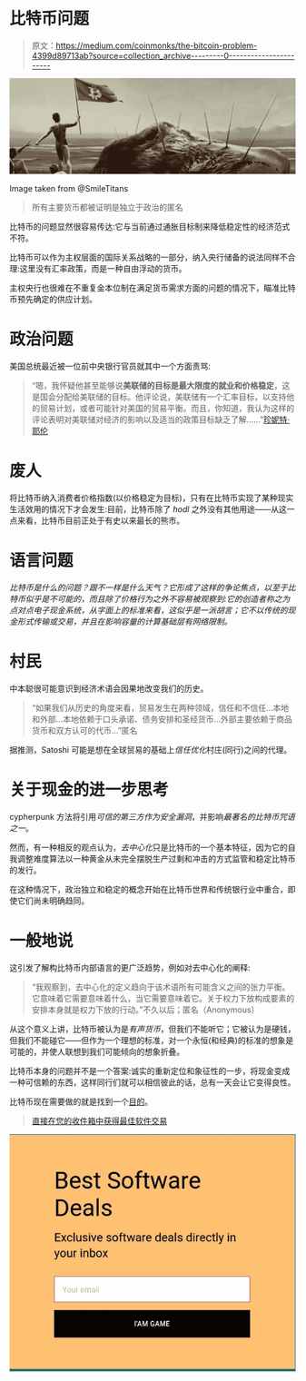 # 比特币问题

> 原文：<https://medium.com/coinmonks/the-bitcoin-problem-4399d89713ab?source=collection_archive---------0----------------------->

![](img/851f85b4783f0c8cfdac84afb259986f.png)

Image taken from @SmileTitans

> 所有主要货币都被证明是独立于政治的匿名

比特币的问题显然很容易传达:它与当前通过通胀目标制来降低稳定性的经济范式不符。

比特币可以作为主权层面的国际关系战略的一部分，纳入央行储备的说法同样不合理:这里没有汇率政策，而是一种自由浮动的货币。

主权央行也很难在不重复金本位制在满足货币需求方面的问题的情况下，瞄准比特币预先确定的供应计划。

# 政治问题

美国总统最近被一位前中央银行官员就其中一个方面责骂:

> “嗯，我怀疑他甚至能够说**美联储的目标是最大限度的就业和价格稳定**，这是国会分配给美联储的目标。他评论说，美联储有一个汇率目标，以支持他的贸易计划，或者可能针对美国的贸易平衡。而且，你知道，我认为这样的评论表明对美联储对经济的影响以及适当的政策目标缺乏了解……”[珍妮特·耶伦](https://www.vanityfair.com/news/2019/02/janet-yellen-donald-trump-interview)

# 废人

将比特币纳入消费者价格指数(以价格稳定为目标)，只有在比特币实现了某种现实生活效用的情况下才会发生:目前，比特币除了 *hodl* 之外没有其他用途——从这一点来看，比特币目前正处于有史以来最长的熊市。

# 语言问题

*比特币是什么的问题？*跟*不一样是什么天气？它形成了这样的争论焦点，以至于比特币似乎是不可能的，而且除了价格行为之外不容易被观察到:它的创造者称之为点对点电子现金系统，从字面上的标准来看，这似乎是一派胡言；它不以传统的现金形式传输或交易，并且在影响容量的计算基础层有网络限制。*

# 村民

中本聪很可能意识到经济术语会因果地改变我们的历史。

> “如果我们从历史的角度来看，贸易发生在两种领域，信任和不信任…本地和外部…本地依赖于口头承诺、债务安排和圣经货币…外部主要依赖于商品货币和双方认可的代币…”匿名

据推测，Satoshi 可能是想在全球贸易的基础上*信任优化*村庄(同行)之间的代理。

# 关于现金的进一步思考

cypherpunk 方法将引用*可信的第三方作为安全漏洞*，并影响*最著名的比特币咒语之一*。

然而，有一种相反的观点认为，*去中心化*只是比特币的一个基本特征，因为它的自我调整难度算法以一种黄金从未完全摆脱生产过剩和冲击的方式监管和稳定比特币的发行。

在这种情况下，政治独立和稳定的概念开始在比特币世界和传统银行业中重合，即使它们尚未明确趋同。

# 一般地说

这引发了解构比特币内部语言的更广泛趋势，例如对去中心化的阐释:

> “我观察到，去中心化的定义趋向于该术语所有可能含义之间的张力平衡。它意味着它需要意味着什么，当它需要意味着它。关于权力下放构成要素的安排本身就是权力下放的行动。”不久以后；匿名（Anonymous）

从这个意义上讲，比特币被认为是*有声货币*，但我们不能听它；它被认为是硬钱，但我们不能碰它——但作为一个理想的标准，对一个永恒(和经典)的标准的想象是可能的，并使人联想到我们可能倾向的想象折叠。

比特币本身的问题并不是一个答案:诚实的重新定位和象征性的一步，将现金变成一种可信赖的东西，这样同行们就可以相信彼此的话，总有一天会让它变得良性。

比特币现在需要做的就是找到一个[目的](/coinmonks/bitcoin-as-a-litigation-standard-c56e82c5966f)。

> [直接在您的收件箱中获得最佳软件交易](https://coincodecap.com/?utm_source=coinmonks)

[![](img/7c0b3dfdcbfea594cc0ae7d4f9bf6fcb.png)](https://coincodecap.com/?utm_source=coinmonks)